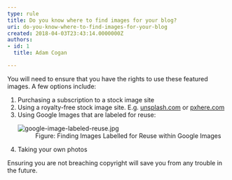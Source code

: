 ```yaml
---
type: rule
title: Do you know where to find images for your blog?
uri: do-you-know-where-to-find-images-for-your-blog
created: 2018-04-03T23:43:14.0000000Z
authors:
- id: 1
  title: Adam Cogan

---
```




<span class='intro'> <p>You will need to ensure that you have the rights to use these featured images. A few options include&#58;<br></p> </span>

<ol><li>Purchasing a subscription to a stock image site</li><li>Using a royalty-free stock image site. E.g. <a href="https&#58;//unsplash.com/" target="_blank">unsplash.com</a>&#160;or <a href="https&#58;//pxhere.com/" target="_blank">pxhere.com​</a><br></li><li>Using Google Images that are labeled for reuse&#58;&#160;<br>
   <dl class="image"><dt><img src="google-image-labeled-reuse.jpg" alt="google-image-labeled-reuse.jpg" /></dt><dd>Figure&#58; Finding Images Labelled for Reuse within Google Images <br></dd></dl></li><li>Taking your own photos</li></ol><p>Ensuring you are not breaching copyright will save you from any trouble in the future.</p>
<br>


